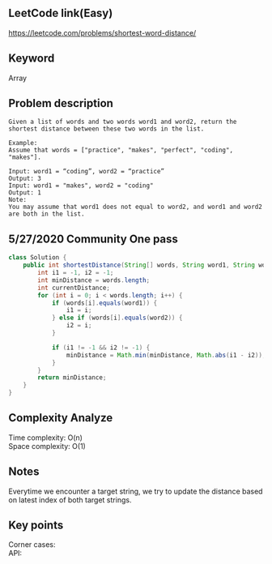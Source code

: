 ## LeetCode link(Easy)
https://leetcode.com/problems/shortest-word-distance/

## Keyword
Array

## Problem description
```
Given a list of words and two words word1 and word2, return the shortest distance between these two words in the list.

Example:
Assume that words = ["practice", "makes", "perfect", "coding", "makes"].

Input: word1 = “coding”, word2 = “practice”
Output: 3
Input: word1 = "makes", word2 = "coding"
Output: 1
Note:
You may assume that word1 does not equal to word2, and word1 and word2 are both in the list.
```

## 5/27/2020 Community One pass

```java
class Solution {
    public int shortestDistance(String[] words, String word1, String word2) {
        int i1 = -1, i2 = -1;
        int minDistance = words.length;
        int currentDistance;
        for (int i = 0; i < words.length; i++) {
            if (words[i].equals(word1)) {
                i1 = i;
            } else if (words[i].equals(word2)) {
                i2 = i;
            }

            if (i1 != -1 && i2 != -1) {
                minDistance = Math.min(minDistance, Math.abs(i1 - i2));
            }
        }
        return minDistance;
    }
}
```

## Complexity Analyze
Time complexity: O(n)\
Space complexity: O(1)

## Notes
Everytime we encounter a target string, we try to update the distance based on latest index of both target strings.

## Key points
Corner cases: \
API:


